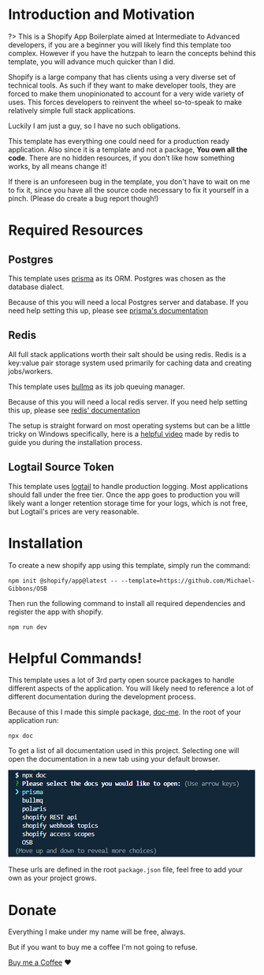 # Introduction and Motivation

?> This is a Shopify App Boilerplate aimed at Intermediate to Advanced developers, if you are a beginner you will likely find this template too complex. However if you have the hutzpah to learn the concepts behind this template, you will advance much quicker than I did.

Shopify is a large company that has clients using a very diverse set of technical tools. As such if they want to make developer tools, they are forced to make them unopinionated to account for a very wide variety of uses. This forces developers to reinvent the wheel so-to-speak to make relatively simple full stack applications.

Luckily I am just a guy, so I have no such obligations.

This template has everything one could need for a production ready application. Also since it is a template and not a package, **You own all the code**. There are no hidden resources, if you don't like how something works, by all means change it!

If there is an unforeseen bug in the template, you don't have to wait on me to fix it, since you have all the source code necessary to fix it yourself in a pinch. (Please do create a bug report though!)

# Required Resources

## Postgres

This template uses [prisma](https://www.prisma.io/) as its ORM. Postgres was chosen as the database dialect.

Because of this you will need a local Postgres server and database. If you need help setting this up, please see [prisma's documentation](https://www.prisma.io/dataguide/postgresql/setting-up-a-local-postgresql-database)

## Redis

All full stack applications worth their salt should be using redis. Redis is a key:value pair storage system used primarily for caching data and creating jobs/workers.

This template uses [bullmq](https://docs.bullmq.io/) as its job queuing manager.

Because of this you will need a local redis server. If you need help setting this up, please see [redis' documentation](https://redis.io/docs/getting-started/installation/)

The setup is straight forward on most operating systems but can be a little tricky on Windows specifically, here is a [helpful video](https://www.youtube.com/watch?v=_nFwPTHOMIY) made by redis to guide you during the installation process.

## Logtail Source Token

This template uses [logtail](https://betterstack.com/logtail) to handle production logging. Most applications should fall under the free tier. Once the app goes to production you will likely want a longer retention storage time for your logs, which is not free, but Logtail's prices are very reasonable.


# Installation

To create a new shopify app using this template, simply run the command:

```
npm init @shopify/app@latest -- --template=https://github.com/Michael-Gibbons/OSB
```

Then run the following command to install all required dependencies and register the app with shopify.

```
npm run dev
```

# Helpful Commands!

This template uses a lot of 3rd party open source packages to handle different aspects of the application. You will likely need to reference a lot of different documentation during the development process.

Because of this I made this simple package, [doc-me](https://www.npmjs.com/package/@michael.gibbons/doc-me). In the root of your application run:

```
npx doc
```

To get a list of all documentation used in this project. Selecting one will open the documentation in a new tab using your default browser.

![doc-me example](./assets/doc-me.png)

These urls are defined in the root `package.json` file, feel free to add your own as your project grows.

# Donate

Everything I make under my name will be free, always.

But if you want to buy me a coffee I'm not going to refuse.

[Buy me a Coffee](https://www.buymeacoffee.com/michaelgibbons1) :heart: